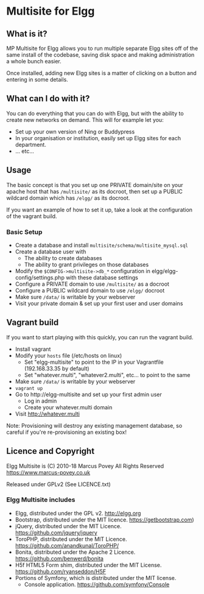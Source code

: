 # Multisite for Elgg

## What is it?

MP Multisite for Elgg allows you to run multiple separate Elgg 
sites off of the same install of the codebase, saving disk 
space and making administration a whole bunch easier.

Once installed, adding new Elgg sites is a matter of clicking 
on a button and entering in some details.

## What can I do with it?

You can do everything that you can do with Elgg, but with the 
ability to create new networks on demand. This will for example 
let you:

* Set up your own version of Ning or Buddypress
* In your organisation or institution, easily set up Elgg 
  sites for each department.
* ... etc...


## Usage

The basic concept is that you set up one PRIVATE domain/site on your apache host
that has ```/multisite/``` as its docroot, then set up a PUBLIC wildcard domain which has ```/elgg/```
as its docroot.

If you want an example of how to set it up, take a look at the configuration of the vagrant build.

### Basic Setup

* Create a database and install ```multisite/schema/multisite_mysql.sql```
* Create a database user with
  * The ability to create databases
  * The ability to grant privileges on those databases
* Modify the ```$CONFIG->multisite->db_*``` configuration in elgg/elgg-config/settings.php with these database settings
* Configure a PRIVATE domain to use ```/multisite/``` as a docroot
* Configure a PUBLIC wildcard domain to use ```/elgg/``` docroot
* Make sure ```/data/``` is writable by your webserver
* Visit your private domain & set up your first user and user domains


## Vagrant build

If you want to start playing with this quickly, you can run the vagrant build.

* Install vagrant
* Modify your ```hosts``` file (/etc/hosts on linux)
  * Set "elgg-multisite" to point to the IP in your Vagrantfile (192.168.33.35 by default)
  * Set "whatever.multi", "whatever2.multi", etc... to point to the same
* Make sure ```/data/``` is writable by your webserver
* ```vagrant up```
* Go to http://elgg-multisite and set up your first admin user
  * Log in admin
  * Create your whatever.multi domain
* Visit http://whatever.multi

Note: Provisioning will destroy any existing management database, so careful if you're re-provisioning an existing box!

## Licence and Copyright 

Elgg Multisite is (C) 2010-18 Marcus Povey All Rights Reserved 
    <https://www.marcus-povey.co.uk>

Released under GPLv2 (See LICENCE.txt)

### Elgg Multisite includes

* Elgg, distributed under the GPL v2. http://elgg.org
* Bootstrap, distributed under the MIT licence. https://getbootstrap.com)
* jQuery, distributed under the MIT Licence. https://github.com/jquery/jquery
* ToroPHP, distributed under the MIT Licence. https://github.com/anandkunal/ToroPHP/
* Bonita, distributed under the Apache 2 Licence. https://github.com/benwerd/bonita
* H5f HTML5 Form shim, distributed under the MIT License. https://github.com/ryanseddon/H5F
* Portions of Symfony, which is distributed under the MIT license.
  * Console application. https://github.com/symfony/Console